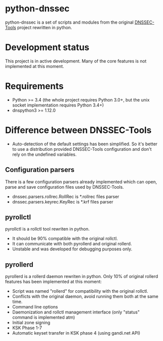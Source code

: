 python-dnssec
=============

python-dnssec is a set of scripts and modules from the original
[DNSSEC-Tools](http://www.dnssec-tools.org/) project rewritten in python.


Development status
==================

This project is in active development.
Many of the core features is not implemented at this moment.


Requirements
============

* Python >= 3.4 (the whole project requires Python 3.0+,
but the unix socket implementation requires Python 3.4+)
* dnspython3 >= 1.12.0


Difference between DNSSEC-Tools
===============================

* Auto-detection of the default settings has been simplified.
So it's better to use a distribution provided DNSSEC-Tools configuration
and don't rely on the undefined variables.


Configuration parsers
---------------------

There is a few configuration parsers already implemented
which can open, parse and save configuration files used by DNSSEC-Tools.

* dnssec.parsers.rollrec.RollRec is *.rollrec files parser
* dnssec.parsers.keyrec.KeyRec is *.krf files parser


pyrollctl
---------

pyrollctl is a rollctl tool rewriten in python.

* It should be 90% compatible with the original rollctl.
* It can communicate with both pyrollerd and original rollerd.
* Unstable and was developed for debugging purposes only.


pyrollerd
---------

pyrollerd is a rollerd daemon rewriten in python.
Only 10% of original rollerd features has been implemented at this moment:

* Script was named "rollerd" for compatibility with the original rollctl.
* Conflicts with the original daemon, avoid running them both at the same time.
* Command line options
* Daemonization and rollctl management interface (only "status" command is implemented atm)
* Initial zone signing
* KSK Phase 1-7
* Automatic keyset transfer in KSK phase 4 (using gandi.net API)
